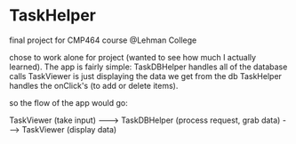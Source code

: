 # TaskHelper
final project for CMP464 course @Lehman College

chose to work alone for project (wanted to see how much I actually learned).
The app is fairly simple:
TaskDBHelper handles all of the database calls
TaskViewer is just displaying the data we get from the db
TaskHelper handles the onClick's (to add or delete items).

so the flow of the app would go:

TaskViewer (take input) ---> TaskDBHelper (process request, grab data) ---> TaskViewer (display data)
